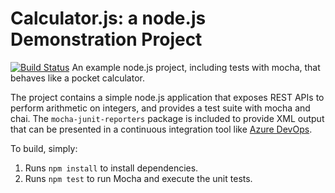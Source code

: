 Calculator.js: a node.js Demonstration Project
==============================================
[![Build Status](https://dev.azure.com/audriusbartkus0347/calculator/_apis/build/status/a-bartkus.calculator?branchName=master)](https://dev.azure.com/audriusbartkus0347/calculator/_build/latest?definitionId=13&branchName=master)
An example node.js project, including tests with mocha, that behaves like
a pocket calculator.

The project contains a simple node.js application that exposes REST APIs
to perform arithmetic on integers, and provides a test suite with mocha
and chai.  The `mocha-junit-reporters` package is included to provide XML
output that can be presented in a continuous integration tool like
[Azure DevOps](https://azure.com/devops).

To build, simply:

1. Runs `npm install` to install dependencies.
2. Runs `npm test` to run Mocha and execute the unit tests.


